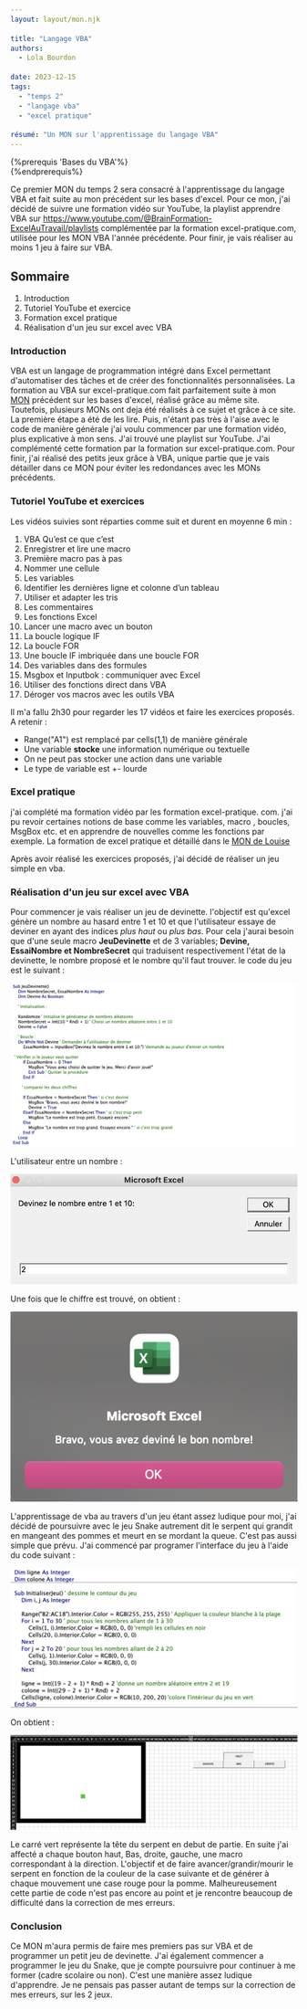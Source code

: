 ```yaml
---
layout: layout/mon.njk

title: "Langage VBA"
authors:
  - Lola Bourdon

date: 2023-12-15
tags: 
  - "temps 2"
  - "langage vba"
  - "excel pratique"

résumé: "Un MON sur l'apprentissage du langage VBA"
---
```


{%prerequis 'Bases du VBA'%}  
{%endprerequis%}

Ce premier MON du temps 2 sera consacré à l'apprentissage du langage VBA et fait suite au mon précédent sur les bases d'excel.
Pour ce mon, j'ai décidé de suivre une formation vidéo sur YouTube, la playlist apprendre VBA sur <https://www.youtube.com/@BrainFormation-ExcelAuTravail/playlists> complémentée par la formation excel-pratique.com, utilisée pour les MON VBA l'année précédente. Pour finir, je vais réaliser au moins 1 jeu à faire sur VBA.

## Sommaire

1. Introduction
2. Tutoriel YouTube et exercice
3. Formation excel pratique
4. Réalisation d'un jeu sur excel avec VBA

### Introduction

VBA est un langage de programmation intégré dans Excel permettant d'automatiser des tâches et de créer des fonctionnalités personnalisées. La formation au VBA sur excel-pratique.com fait parfaitement suite à mon [MON](https://francoisbrucker.github.io/do-it/promos/2023-2024/Lola-Bourdon/mon/temps-1.2/) précédent sur les bases d'excel, réalisé grâce au même site. Toutefois, plusieurs MONs ont deja été réalisés à ce sujet et grâce à ce site. La première étape a été de les lire. Puis, n'étant pas très à l'aise avec le code de manière générale j'ai voulu commencer par une formation vidéo, plus explicative à mon sens. J'ai trouvé une playlist sur YouTube. J'ai complémenté cette formation par la formation sur excel-pratique.com. Pour finir, j'ai réalisé des petits jeux grâce à VBA, unique partie que je vais détailler dans ce MON pour éviter les redondances avec les MONs précédents.

### Tutoriel YouTube et exercices

Les vidéos suivies sont réparties comme suit et durent en moyenne 6 min : 

1. VBA Qu’est ce que c’est
2. Enregistrer et lire une macro
3. Première macro pas à pas
4. Nommer une cellule
5. Les variables
6. Identifier les dernières ligne et colonne d’un tableau
7. Utiliser et adapter les tris
8. Les commentaires
9. Les fonctions Excel
10. Lancer une macro avec un bouton
11. La boucle logique IF
12. La boucle FOR
13. Une boucle IF imbriquée dans une boucle FOR
14. Des variables dans des formules
15. Msgbox et Inputbok : communiquer avec Excel
16. Utiliser des fonctions direct dans VBA
17. Déroger vos macros avec les outils VBA

Il m'a fallu 2h30 pour regarder les 17 vidéos et faire les exercices proposés.
 A retenir :

- Range("A1") est remplacé par cells(1,1) de manière générale
- Une variable **stocke** une information numérique ou textuelle
- On ne peut pas stocker une action dans une variable
- Le type de variable est +- lourde

### Excel pratique

j'ai complété ma formation vidéo par les formation excel-pratique. com.  j'ai pu revoir certaines notions de base comme les variables, macro , boucles, MsgBox etc. et en apprendre de nouvelles comme les fonctions par exemple. La formation de excel pratique et détaillé dans le [MON de Louise](https://francoisbrucker.github.io/do-it/promos/2022-2023/Gacoin-Louise/mon/MON5/)

Après avoir réalisé les exercices proposés, j'ai décidé de réaliser un jeu simple en vba.

### Réalisation d'un jeu sur excel avec VBA

Pour commencer je vais réaliser un jeu de devinette. l'objectif est qu'excel génère un nombre au hasard entre 1 et 10 et que l'utilisateur essaye de deviner en ayant des indices *plus haut* ou *plus bas*. 
Pour cela j'aurai besoin que d'une seule macro **JeuDevinette** et de 3 variables; **Devine, EssaiNombre et NombreSecret** qui traduisent respectivement l'état de la devinette, le nombre proposé et le nombre qu'il faut trouver.
le code du jeu est le suivant :

![codevba](screen_devinette.png)

L'utilisateur entre un nombre :

![codevba](devinette.png)

Une fois que le chiffre est trouvé, on obtient :

![codevba](screen_gagne.png)

L'apprentissage de vba au travers d'un jeu étant assez ludique pour moi, j'ai décidé de poursuivre avec le jeu Snake autrement dit le serpent qui grandit en mangeant des pommes et meurt en se mordant la queue. C'est pas aussi simple que prévu.
J'ai commencé par programer l'interface du jeu à l'aide du code suivant :

![codevba](initialiserJeu.png)

On obtient :

![codevba](initialiserJeu2.png)

Le carré vert représente la tête du serpent en debut de partie. En suite j'ai affecté a chaque bouton haut, Bas, droite, gauche, une macro correspondant à la direction. L'objectif et de faire avancer/grandir/mourir le serpent en fonction de la couleur de la case suivante et de générer à chaque mouvement une case rouge pour la pomme. Malheureusement cette partie de code n'est pas encore au point et je rencontre beaucoup de difficulté dans la correction de mes erreurs.

### Conclusion

Ce MON m'aura permis de faire mes premiers pas sur VBA et de programmer un petit jeu de devinette. J'ai également commencer a programmer le jeu du Snake, que je compte poursuivre pour continuer à me former (cadre scolaire ou non). C'est une manière assez ludique d'apprendre. Je ne pensais pas passer autant de temps sur la correction de mes erreurs, sur les 2 jeux.
